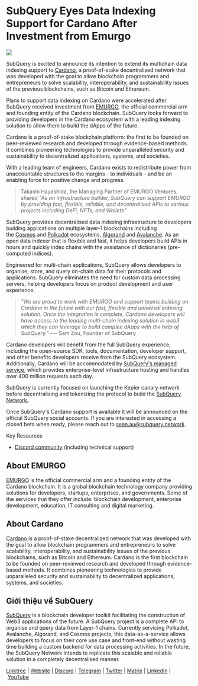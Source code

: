 # SubQuery Eyes Data Indexing Support for Cardano After Investment from Emurgo

![](https://miro.medium.com/max/1400/0*_dPFi9QPRDTIAdCG)

SubQuery is excited to announce its intention to extend its multichain data indexing support to [Cardano](https://cardano.org/), a proof-of-stake decentralised network that was developed with the goal to allow blockchain programmers and entrepreneurs to solve scalability, interoperability, and sustainability issues of the previous blockchains, such as Bitcoin and Ethereum.

Plans to support data indexing on Cardano were accelerated after SubQuery received investment from [EMURGO](http://www.emurgo.io/), the official commercial arm and founding entity of the Cardano blockchain. SubQuery looks forward to providing developers in the Cardano ecosystem with a leading indexing solution to allow them to build the dApps of the future.

Cardano is a proof-of-stake blockchain platform: the first to be founded on peer-reviewed research and developed through evidence-based methods. It combines pioneering technologies to provide unparalleled security and sustainability to decentralized applications, systems, and societies.

With a leading team of engineers, Cardano exists to redistribute power from unaccountable structures to the margins - to individuals - and be an enabling force for positive change and progress.

> Takashi Hayashida, the Managing Partner of EMURGO Ventures, shared _"As an infrastructure builder, SubQuery can support EMURGO by providing fast, flexible, reliable, and decentralised APIs to various projects including DeFi, NFTs, and Wallets"_

SubQuery provides decentralised data indexing infrastructure to developers building applications on multiple layer-1 blockchains including the [Cosmos](./20220909-cosmoshub.md) and [Polkadot](https://polkadot.network/) ecosystems, [Algorand](./20220713-algorand.md) and [Avalanche](./20220321-avalache.md). As an open data indexer that is flexible and fast, it helps developers build APIs in hours and quickly index chains with the assistance of dictionaries (pre-computed indices).

Engineered for multi-chain applications, SubQuery allows developers to organise, store, and query on-chain data for their protocols and applications. SubQuery eliminates the need for custom data processing servers, helping developers focus on product development and user experience.

> _"We are proud to work with EMURGO and support teams building on Cardano in the future with our fast, flexible and universal indexing solution. Once the integration is complete, Cardano developers will have access to the leading multi-chain indexing solution in web3 which they can leverage to build complex dApps with the help of SubQuery."_ --- Sam Zou, Founder of SubQuery

Cardano developers will benefit from the full SubQuery experience, including the open-source SDK, tools, documentation, developer support, and other benefits developers receive from the SubQuery ecosystem. Additionally, Cardano will be accommodated by [SubQuery's managed service](https://subquery.network/managedservices), which provides enterprise-level infrastructure hosting and handles over 400 million requests each day.

SubQuery is currently focused on launching the Kepler canary network before decentralising and tokenizing the protocol to build the [SubQuery Network.](https://subquery.network/network)

Once SubQuery's Cardano support is available it will be announced on the official SubQuery social accounts. If you are interested in accessing a closed beta when ready, please reach out to sean.au@subquery.network.

Key Resources

- [Discord community](https://discord.com/invite/subquery) (including technical support)

## About EMURGO

[EMURGO](https://emurgo.io/) is the official commercial arm and a founding entity of the Cardano blockchain. It is a global blockchain technology company providing solutions for developers, startups, enterprises, and governments. Some of the services that they offer include: blockchain development, enterprise development, education, IT consulting and digital marketing.

## About Cardano

[Cardano ](https://cardano.org/)is a proof-of-stake decentralized network that was developed with the goal to allow blockchain programmers and entrepreneurs to solve scalability, interoperability, and sustainability issues of the previous blockchains, such as Bitcoin and Ethereum. Cardano is the first blockchain to be founded on peer-reviewed research and developed through evidence-based methods. It combines pioneering technologies to provide unparalleled security and sustainability to decentralized applications, systems, and societies.

## Giới thiệu về SubQuery

[SubQuery](https://subquery.network/) is a blockchain developer toolkit facilitating the construction of Web3 applications of the future. A SubQuery project is a complete API to organise and query data from Layer-1 chains. Currently servicing Polkadot, Avalanche, Algorand, and Cosmos projects, this data-as-a-service allows developers to focus on their core use case and front-end without wasting time building a custom backend for data processing activities. In the future, the SubQuery Network intends to replicate this scalable and reliable solution in a completely decentralised manner.

​​[Linktree](https://linktr.ee/subquerynetwork) | [Website](https://subquery.network/) | [Discord](https://discord.com/invite/subquery) | [Telegram](https://t.me/subquerynetwork) | [Twitter](https://twitter.com/subquerynetwork) | [Matrix](https://matrix.to/#/#subquery:matrix.org) | [LinkedIn](https://www.linkedin.com/company/subquery) | [YouTube](https://www.youtube.com/c/SubQueryNetwork)
